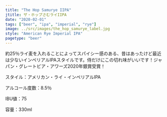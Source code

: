 ```yaml
---
title: "The Hop Samurye IIPA"
jtitle: ザ・ホップさむライIIPA
date: "2020-02-01"
tags: ["beer", "ipa", "imperial", "rye"]
image: ../src/images/the_hop_samurye_label.jpg
style: "American Rye Imperial IPA"
pagetype: "beer"
---
```


約25％ライ麦を入れることによってスパイシー感のある、昔はあったけど最近は少ないインペリアルIPAスタイルです。侍だけにこの切れ味がいいです！ジャパン・グレートビア・アワーズ2020年銀賞受賞！

スタイル：アメリカン・ライ・インペリアルIPA

アルコール度数：8.5％

IBU値：75

容量：330ml